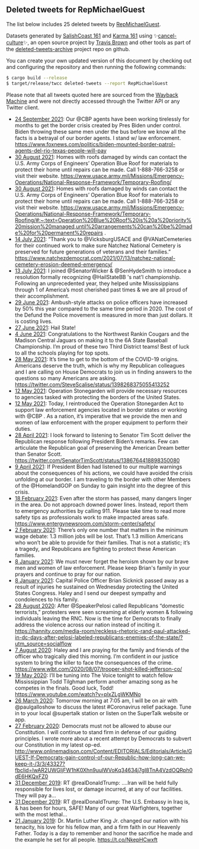 ## Deleted tweets for RepMichaelGuest

The list below includes 25 deleted tweets by
[RepMichaelGuest](https://twitter.com/RepMichaelGuest).



Datasets generated by [SalishCoast 161](https://twitter.com/SalishCoastA) and [Karma 161](https://twitter.com/KarmaOneSixOne)
using ✨[cancel-culture](https://github.com/travisbrown/cancel-culture)✨, an open source project by [Travis Brown](https://twitter.com/travisbrown) 
and other tools as part of the [deleted-tweets-archive](https://github.com/salcoast/deleted-tweets-archive/) project repo on github.

You can create your own updated version of this document by checking out and configuring the
repository and then running the following commands:

```bash
$ cargo build --release
$ target/release/twcc deleted-tweets --report RepMichaelGuest
```

Please note that all tweets quoted here are sourced from the
[Wayback Machine](https://web.archive.org) and were not directly accessed through the Twitter API or
any Twitter client.

* [24 September 2021](https://web.archive.org/web/20210924202509/https://twitter.com/RepMichaelGuest/status/1441498940839325699): Our  @CBP  agents have been working tirelessly for months to get the border crisis created by Pres Biden under control.  Biden throwing these same men under the bus before we know all the facts is a betrayal of our border agents. I stand w/ law enforcement. https://www.foxnews.com/politics/biden-mounted-border-patrol-agents-del-rio-texas-people-will-pay
* [30 August 2021](https://web.archive.org/web/20210830210533/https://twitter.com/RepMichaelGuest/status/1432449399347630089): Homes with roofs damaged by winds can contact the U.S. Army Corps of Engineers’ Operation Blue Roof for materials to protect their home until repairs can be made. Call 1-888-766-3258 or visit their website.    https://www.usace.army.mil/Missions/Emergency-Operations/National-Response-Framework/Temporary-Roofing/
* [30 August 2021](https://web.archive.org/web/20210830210433/https://twitter.com/RepMichaelGuest/status/1432449124918513664): Homes with roofs damaged by winds can contact the U.S. Army Corps of Engineers’ Operation Blue Roof for materials to protect their home until repairs can be made. Call 1-888-766-3258 or visit their website.     https://www.usace.army.mil/Missions/Emergency-Operations/National-Response-Framework/Temporary-Roofing/#:~:text=Operation%20Blue%20Roof%20is%20a%20priority%20mission%20managed,until%20arrangements%20can%20be%20made%20for%20permanent%20repairs .
* [14 July 2021](https://web.archive.org/web/20210714164321/https://twitter.com/RepMichaelGuest/status/1415351116469084166): “Thank you to  @VicksburgUSACE  and  @VANatCemeteries  for their continued work to make sure Natchez National Cemetery is preserved for future generations of veterans and their families.” https://www.natchezdemocrat.com/2021/07/13/natchez-national-cemetery-erosion-deemed-emergency/
* [13 July 2021](https://web.archive.org/web/20210713194722/https://twitter.com/RepMichaelGuest/status/1415035129676894208): I joined  @SenatorWicker  &  @SenHydeSmith  to introduce a resolution formally recognizing  @HailStateBB 's nat'l championship. Following an unprecedented year, they helped unite Mississippians through 1 of America’s most cherished past times & we are all proud of their accomplishment.
* [29 June 2021](https://web.archive.org/web/20210629190125/https://twitter.com/RepMichaelGuest/status/1409950134339837964): Ambush-style attacks on police officers have increased by 50% this year compared to the same time period in 2020.  The cost of the Defund the Police movement is measured in more than just dollars.  It is costing lives.
* [27 June 2021](https://web.archive.org/web/20210627023827/https://twitter.com/RepMichaelGuest/status/1408977971856150528): Hail State!
* [ 4 June 2021](https://web.archive.org/web/20210604174914/https://twitter.com/RepMichaelGuest/status/1400872060688142345): Congratulations to the Northwest Rankin Cougars and the Madison Central Jaguars on making it to the 6A State Baseball Championship. I’m proud of these two Third District teams! Best of luck to all the schools playing for top spots.
* [28 May 2021](https://web.archive.org/web/20210528184622/https://twitter.com/RepMichaelGuest/status/1398349885762682880): It’s time to get to the bottom of the COVID-19 origins. Americans deserve the truth, which is why my Republican colleagues and I are calling on House Democrats to join us in finding answers to the questions so many Americans are asking. https://twitter.com/SteveScalise/status/1398268375055413252
* [12 May 2021](https://web.archive.org/web/20210512201331/https://twitter.com/RepMichaelGuest/status/1392573560946888704): Operation Stonegarden will provide necessary resources to agencies tasked with protecting the borders of the United States.
* [12 May 2021](https://web.archive.org/web/20210512201331/https://twitter.com/RepMichaelGuest/status/1392573560946888704): Today, I reintroduced the Operation Stonegarden Act to support law enforcement agencies located in border states or working with  @CBP . As a nation, it’s imperative that we provide the men and women of law enforcement with the proper equipment to perform their duties.
* [28 April 2021](https://web.archive.org/web/20210428140054/https://twitter.com/RepMichaelGuest/status/1387406330055565314): I look forward to listening to Senator Tim Scott deliver the Republican response following President Biden’s remarks. Few can articulate the Republican goal of preserving the American Dream better than Senator Scott. https://twitter.com/SenatorTimScott/status/1386764418898350080
* [ 9 April 2021](https://web.archive.org/web/20210409151112/https://twitter.com/RepMichaelGuest/status/1380538714720460801): If President Biden had listened to our multiple warnings about the consequences of his actions, we could have avoided the crisis unfolding at our border. I am traveling to the border with other Members of the  @HomelandGOP  on Sunday to gain insight into the degree of this crisis.
* [18 February 2021](https://web.archive.org/web/20210218200110/https://twitter.com/RepMichaelGuest/status/1362492274928738310): Even after the storm has passed, many dangers linger in the area. Do not approach downed power lines. Instead, report them to emergency authorities by calling 911. Please take time to read more safety tips as professionals work to make impacted areas safe.  https://www.entergynewsroom.com/storm-center/safety/
* [ 2 February 2021](https://web.archive.org/web/20210202174855/https://twitter.com/RepMichaelGuest/status/1356660821942763520): There’s only one number that matters in the minimum wage debate: 1.3 million jobs will be lost. That’s 1.3 million Americans who won’t be able to provide for their families. That is not a statistic; it’s a tragedy, and Republicans are fighting to protect these American families.
* [ 8 January 2021](https://web.archive.org/web/20210108172847/https://twitter.com/RepMichaelGuest/status/1347595944599166979): We must never forget the heroism shown by our brave men and women of law enforcement.  Please keep Brian's family in your prayers and continue to pray for our nation.
* [ 8 January 2021](https://web.archive.org/web/20210108172847/https://twitter.com/RepMichaelGuest/status/1347595944599166979): Capital Police Officer Brian Sicknick passed away as a result of injuries he sustained on Wednesday protecting the United States Congress.  Haley and I send our deepest sympathy and condolences to his family.
* [28 August 2020](https://web.archive.org/web/20200828200255/https://twitter.com/RepMichaelGuest/status/1299437274883600384): After  @SpeakerPelosi  called Republicans “domestic terrorists,” protesters were seen screaming at elderly women & following individuals leaving the RNC. Now is the time for Democrats to finally address the violence across our nation instead of inciting it. https://hannity.com/media-room/reckless-rhetoric-rand-paul-attacked-in-dc-days-after-pelosi-labeled-republicans-enemies-of-the-state/?utm_source=socialflow
* [ 7 August 2020](https://web.archive.org/web/20200807163513/https://twitter.com/RepMichaelGuest/status/1291774732795338759): Haley and I are praying for the family and friends of the officer who tragically died this morning. I’m confident in our justice system to bring the killer to face the consequences of the crime. https://www.wlbt.com/2020/08/07/trooper-shot-killed-jefferson-co/
* [19 May 2020](https://web.archive.org/web/20200519193715/https://twitter.com/RepMichaelGuest/status/1262826903548936192): I’ll be tuning into The Voice tonight to watch fellow Mississippian Todd Tilghman perform another amazing song as he competes in the finals. Good luck, Todd! https://www.youtube.com/watch?v=plxZLgWKMNo
* [26 March 2020](https://web.archive.org/web/20200326163828/https://twitter.com/RepMichaelGuest/status/1243213529114644486): Tomorrow morning at 7:05 am, I will be on air with  @paulgalloshow  to discuss the latest  #Coronavirus  relief package. Tune in to your local  @supertalk  station or listen on the SuperTalk website or app.
* [27 February 2020](https://web.archive.org/web/20200227205922/https://twitter.com/RepMichaelGuest/status/1233133151901405184): Democrats must not be allowed to abuse our Constitution. I will continue to stand firm in defense of our guiding principles. I wrote more about a recent attempt by Democrats to subvert our Constitution in my latest op-ed. http://www.onlinemadison.com/Content/EDITORIALS/Editorials/Article/GUEST-If-Democrats-gain-control-of-our-Republic-how-long-can-we-keep-it-/3/3/43327?fbclid=IwAR2UWGIjFW1hK0Xhn9uulWVoKq34634j7gI8TnA4VzdOQRph0dE6HKQxFZ0
* [31 December 2019](https://web.archive.org/web/20191231235831/https://twitter.com/RepMichaelGuest/status/1212161141507538944): RT @realDonaldTrump: ....Iran will be held fully responsible for lives lost, or damage incurred, at any of our facilities. They will pay a…
* [31 December 2019](https://web.archive.org/web/20191231234959/https://twitter.com/RepMichaelGuest/status/1212158994023952385): RT @realDonaldTrump: The U.S. Embassy in Iraq is, &amp; has been for hours, SAFE! Many of our great Warfighters, together with the most lethal…
* [21 January 2019](https://web.archive.org/web/20190121164021/https://twitter.com/RepMichaelGuest/status/1087389447505829889): Dr. Martin Luther King Jr. changed our nation with his tenacity, his love for his fellow man, and a firm faith in our Heavenly Father. Today is a day to remember and honor the sacrifice he made and the example he set for all people. https://t.co/NkepHCwxft
